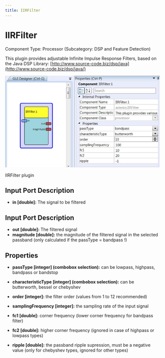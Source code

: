 ```yaml
---
title: IIRFilter
---
```


# IIRFilter

Component Type: Processor (Subcategory: DSP and Feature Detection)

This plugin provides adjustable Infinite Impulse Response Filters, based on the Java DSP Library: [http://www.source-code.biz/dsp/java](http://www.source-code.biz/dsp/java/)

![Screenshot: IIRFilter plugin](./img/IIRFilter.jpg "Screenshot: IIRFilter plugin")

IIRFilter plugin

## Input Port Description

- **in \[double\]:** The signal to be filtered

## Input Port Description

- **out \[double\]:** The filtered signal
- **magnitude \[double\]:** the magnitude of the filtered signal in the selected passband (only calculated if the passType = bandpass !)

## Properties

- **passType \[integer\] (combobox selection):** can be lowpass, highpass, bandpass or bandstop

- **characteristicType \[integer\] (combobox selection):** can be butterworth, bessel or chebyshev

- **order \[integer\]:** the filter order (values from 1 to 12 recommended)

- **samplingFrequency \[integer\]:** the sampling rate of the input signal

- **fc1 \[double\]:** corner frequency (lower corner frequency for bandpass filter)

- **fc2 \[double\]:** higher corner frequency (ignored in case of highpass or lowpass types)

- **ripple \[double\]:** the passband ripple supression, must be a negative value (only for chebyshev types, ignored for other types)
